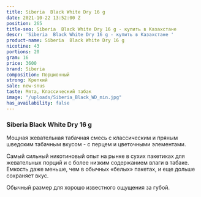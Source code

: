 ```yaml
---
title: Siberia  Black White Dry 16 g
date: 2021-10-22 13:52:00 Z
position: 265
title-seo: Siberia  Black White Dry 16 g - купить в Казахстане
descr: 'Siberia  Black White Dry 16 g - купить в Казахстане '
product-name: Siberia  Black White Dry 16 g
nicotine: 43
portions: 20
gram: 16
price: 3600
brand: Siberia
composition: Порционный
strong: Крепкий
sale: new-snus
taste: Мята, Классический табак
image: "/uploads/Siberia_Black_WD_min.jpg"
has_availability: false
---
```


### Siberia  Black White Dry 16 g

Мощная жевательная табачная смесь с классическим и пряным шведским табачным вкусом - с перцем и цветочными элементами.
 
Самый сильный никотиновый опыт на рынке в сухих пакетиках для жевательных порций и с более низким содержанием влаги в табаке. Емкость даже меньше, чем в обычных «белых» пакетах, и еще дольше сохраняет вкус.
 
Обычный размер для хорошо известного ощущения за губой.
